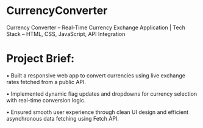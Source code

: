 # CurrencyConverter
Currency Converter – Real-Time Currency Exchange Application | Tech Stack – HTML, CSS, JavaScript, API Integration
# Project Brief:
• Built a responsive web app to convert currencies using live exchange rates fetched from a public API.

• Implemented dynamic flag updates and dropdowns for currency selection with real-time conversion logic.

• Ensured smooth user experience through clean UI design and efficient asynchronous data fetching using Fetch API.
